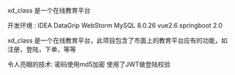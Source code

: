xd_class 是一个在线教育平台


开发环境 : 
IDEA 
DataGrip 
WebStorm
MySQL 8.0.26 
vue2.6
springboot 2.0

xd_class 是一个在线教育平台，此项目包含了市面上的教育平台应有的功能，如注册，登陆，下单，等等


令人亮眼的技术:
密码使用md5加密
使用了JWT做登陆校验
